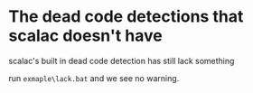 # The dead code detections that scalac doesn't have

scalac's built in dead code detection has still lack something

run `exmaple\lack.bat` and we see no warning.
